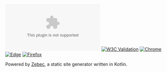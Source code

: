 [![Website](https://img.shields.io/website/https/seansoper.com)](https://seansoper.com)
[![W3C Validation](https://img.shields.io/w3c-validation/html?targetUrl=https%3A%2F%2Fseansoper.com)](https://validator.w3.org/nu/?doc=https%3A%2F%2Fseansoper.com%2F)
[![Chrome](https://img.shields.io/badge/chrome-renders-blue)](https://www.browserling.com/browse/win/10/chrome/56/https%3A%2F%2Fseansoper.com)
[![Edge](https://img.shields.io/badge/edge-renders-blue)](https://www.browserling.com/browse/win/10/edge/38/https%3A%2F%2Fseansoper.com)
[![Firefox](https://img.shields.io/badge/firefox-renders-blue)](https://www.browserling.com/browse/win/10/firefox/51/https%3A%2F%2Fseansoper.com)

Powered by [Zebec](https://github.com/ssoper/Zebec), a static site generator written in Kotlin.